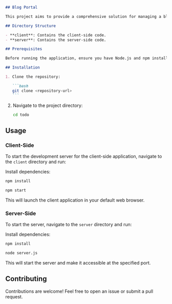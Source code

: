 ````markdown
## Blog Portal

This project aims to provide a comprehensive solution for managing a blog portal efficiently. This repository contains both client-side and server-side code.

## Directory Structure

- **client**: Contains the client-side code.
- **server**: Contains the server-side code.

## Prerequisites

Before running the application, ensure you have Node.js and npm installed on your machine.

## Installation

1. Clone the repository:

   ```bash
   git clone <repository-url>
   ```
````

2. Navigate to the project directory:

   ```bash
   cd todo
   ```

## Usage

### Client-Side

To start the development server for the client-side application, navigate to the `client` directory and run:

Install dependencies:

```bash
npm install
```

```bash
npm start
```

This will launch the client application in your default web browser.

### Server-Side

To start the server, navigate to the `server` directory and run:

Install dependencies:

```bash
npm install
```

```bash
node server.js
```

This will start the server and make it accessible at the specified port.

## Contributing

Contributions are welcome! Feel free to open an issue or submit a pull request.